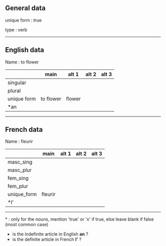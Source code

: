 ## General data

unique form : true

type : verb

---

## English data

Name : to flower

|             |   main    | alt 1  | alt 2 | alt 3 |
| :---------- | :-------: | :----: | :---: | ----- |
| singular    |           |        |       |       |
| plural      |           |        |       |       |
| unique form | to flower | flower |       |       |
| \*an        |           |        |       |       |

---

## French data

Name : fleurir

|             |  main   | alt 1 | alt 2 | alt 3 |
| :---------- | :-----: | :---: | :---: | :---: |
| masc_sing   |         |       |       |       |
| masc_plur   |         |       |       |       |
| fem_sing    |         |       |       |       |
| fem_plur    |         |       |       |       |
| unique_form | fleurir |       |       |       |
| \*l'        |         |       |       |       |

---

\* : only for the nouns, mention 'true' or 'x' if true, else leave blank if false (most common case)

- is the indefinite article in English **an** ?
- is the definite article in French **l'** ?
